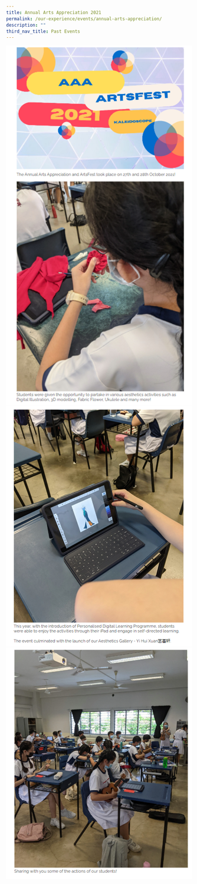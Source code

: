 ```yaml
---
title: Annual Arts Appreciation 2021
permalink: /our-experience/events/annual-arts-appreciation/
description: ""
third_nav_title: Past Events
---
```

<img src="/images/aaa1.png" style="width:600px">
<br>
<img src="/images/aaa2.png" style="width:600px">
<br>
<img src="/images/aaa3.png" style="width:600px">
<br>